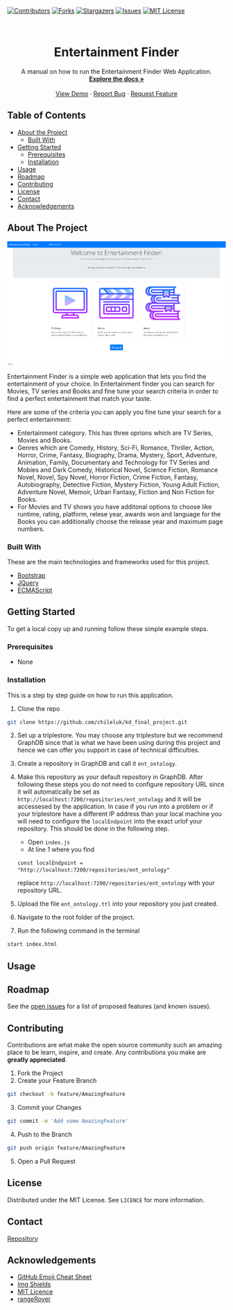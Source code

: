 
[![Contributors][contributors-shield]][contributors-url]
[![Forks][forks-shield]][forks-url]
[![Stargazers][stars-shield]][stars-url]
[![Issues][issues-shield]][issues-url]
[![MIT License][license-shield]][license-url]




<!-- PROJECT LOGO -->
<br />
<p align="center">
  
  <h1 align="center">Entertainment Finder</h1>

  <p align="center">
    A manual on how to run the Entertainment Finder Web Application.
    <br />
    <a href="https://github.com/chileluk/kd_final_project"><strong>Explore the docs »</strong></a>
    <br />
    <br />
    <a href="https://github.com/chileluk/kd_final_project">View Demo</a>
    ·
    <a href="https://github.com/chileluk/kd_final_project/issues">Report Bug</a>
    ·
    <a href="https://github.com/chileluk/kd_final_project/issues">Request Feature</a>
  </p>
</p>



<!-- TABLE OF CONTENTS -->
## Table of Contents

* [About the Project](#about-the-project)
  * [Built With](#built-with)
* [Getting Started](#getting-started)
  * [Prerequisites](#prerequisites)
  * [Installation](#installation)
* [Usage](#usage)
* [Roadmap](#roadmap)
* [Contributing](#contributing)
* [License](#license)
* [Contact](#contact)
* [Acknowledgements](#acknowledgements)



<!-- ABOUT THE PROJECT -->
## About The Project

[![Product Name Screen Shot][product-screenshot]](https://example.com)

Entertainment Finder is a simple web application that lets you find the entertainment of your choice. In Entertainment finder you can search for Movies, TV series and Books and 
fine tune your search criteria in order to find a perfect entertainment that match your taste.

Here are some of the criteria you can apply you fine tune your search for a perfect entertainment:

* Entertainment category. This has three oprions which are TV Series, Movies and Books.
* Genres which are Comedy,
	History, Sci-Fi, Romance, Thriller, Action, Horror, Crime, Fantasy, Biography, Drama, Mystery, Sport, Adventure, Animation, Family, Documentary and Technology for TV Series and Mobies and Dark Comedy, Historical Novel, Science Fiction, Romance Novel, Novel, Spy Novel, Horror Fiction, Crime Fiction, Fantasy, Autobiography, Detective Fiction, Mystery Fiction, Young Adult Fiction, Adventure Novel, Memoir, Urban Fantasy, Fiction and Non Fiction for Books.
* For Movies and TV shows you have additonal options to choose like runtime, rating, platform, relese year, awards won and language for the Books you can additionally choose the release year and maximum page numbers.



### Built With
These are the main technologies and frameworks used for this project.
* [Bootstrap](https://getbootstrap.com)
* [JQuery](https://jquery.com)
* [ECMAScript](http://ecma-international.org)



<!-- GETTING STARTED -->
## Getting Started


To get a local copy up and running follow these simple example steps.

### Prerequisites


* None


### Installation

This is a step by step guide on how to run this application.

1. Clone the repo
```sh
git clone https://github.com/chileluk/kd_final_project.git
```
2. Set up a triplestore. You may choose any triplestore but we recommend GraphDB since that is what we have been using during this project and hence we can offer you support in case of technical difficulties.

3. Create a repository in GraphDB and call it `ent_ontology`.

4. Make this repository as your default repository in GraphDB. After following these steps you do not need to configure repository URL since it will automatically be set as `http://localhost:7200/repositories/ent_ontology` and it will be accessesed by the application. In case if you run into a problem or if your triplestore have a different IP address than your local machine you will need to configure the `localEndpoint` into the exact urlof your repository. This should be done in the following step.

    
    * Open `index.js`
    * At line 1 where you find
    ```JS
    const localEndpoint = "http://localhost:7200/repositories/ent_ontology"
    ```
    replace `http://localhost:7200/repositories/ent_ontology` with your repository URL.
    
4. Upload the file `ent_ontology.ttl` into your repository you just created.
  
5. Navigate to the root folder of the project.
  
6. Run the following command in the terminal
```sh
start index.html
```
    



<!-- USAGE EXAMPLES -->
## Usage




<!-- ROADMAP -->
## Roadmap

See the [open issues](https://github.com/chileluk/kd_final_project/issues) for a list of proposed features (and known issues).



<!-- CONTRIBUTING -->
## Contributing

Contributions are what make the open source community such an amazing place to be learn, inspire, and create. Any contributions you make are **greatly appreciated**.

1. Fork the Project
2. Create your Feature Branch
```sh
git checkout -b feature/AmazingFeature
```
3. Commit your Changes
```sh
git commit -m 'Add some AmazingFeature'
```
4. Push to the Branch
```sh
git push origin feature/AmazingFeature
```
5. Open a Pull Request



<!-- LICENSE -->
## License

Distributed under the MIT License. See `LICENCE` for more information.



<!-- CONTACT -->
## Contact





[Repository](https://github.com/chileluk/kd_final_project)



<!-- ACKNOWLEDGEMENTS -->
## Acknowledgements
* [GitHub Emoji Cheat Sheet](https://www.webpagefx.com/tools/emoji-cheat-sheet)
* [Img Shields](https://shields.io)
* [MIT Licence](https://choosealicense.com/licenses/mit/)
* [rangeRover](https://github.com/styopdev/rangeRover)





<!-- MARKDOWN LINKS & IMAGES -->
<!-- https://www.markdownguide.org/basic-syntax/#reference-style-links -->
[contributors-shield]: https://img.shields.io/badge/Contributors-4-green?logo=appveyor&style=for-the-badge
[contributors-url]: https://github.com/chileluk/kd_final_project/graphs/contributors
[forks-shield]: https://img.shields.io/badge/Forks-0-green?logo=appveyor&style=for-the-badge
[forks-url]: https://github.com/chileluk/kd_final_project/network/members
[stars-shield]: https://img.shields.io/badge/Stargazers-4-green?logo=appveyor&style=for-the-badge
[stars-url]: https://github.com/chileluk/kd_final_project/stargazers
[issues-shield]: https://img.shields.io/badge/Issues-0-green?logo=appveyor&style=for-the-badge
[issues-url]: https://github.com/chileluk/kd_final_project/issues
[license-shield]: https://img.shields.io/badge/Licence-MIT--Licence-green?logo=appveyor&style=for-the-badge
[license-url]: /LICENSE.txt
[product-screenshot]: /screenshot.png
